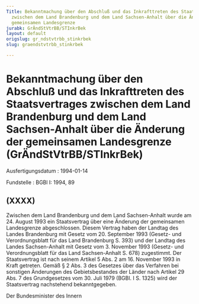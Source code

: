 ```yaml
---
Title: Bekanntmachung über den Abschluß und das Inkrafttreten des Staatsvertrages
  zwischen dem Land Brandenburg und dem Land Sachsen-Anhalt über die Änderung der
  gemeinsamen Landesgrenze
jurabk: GrÄndStVtrBB/STInkrBek
layout: default
origslug: gr_ndstvtrbb_stinkrbek
slug: graendstvtrbb_stinkrbek

---
```


# Bekanntmachung über den Abschluß und das Inkrafttreten des Staatsvertrages zwischen dem Land Brandenburg und dem Land Sachsen-Anhalt über die Änderung der gemeinsamen Landesgrenze (GrÄndStVtrBB/STInkrBek)

Ausfertigungsdatum
:   1994-01-14

Fundstelle
:   BGBl I: 1994, 89

## (XXXX)

Zwischen dem Land Brandenburg und dem Land Sachsen-Anhalt wurde am 24.
August 1993 ein Staatsvertrag über eine Änderung der gemeinsamen
Landesgrenze abgeschlossen. Diesem Vertrag haben der Landtag des
Landes Brandenburg mit Gesetz vom 20. September 1993 (Gesetz- und
Verordnungsblatt für das Land Brandenburg S. 393) und der Landtag des
Landes Sachsen-Anhalt mit Gesetz vom 3. November 1993 (Gesetz- und
Verordnungsblatt für das Land Sachsen-Anhalt S. 678) zugestimmt. Der
Staatsvertrag ist nach seinem Artikel 5 Abs. 2 am 16. November 1993 in
Kraft getreten.
Gemäß § 2 Abs. 3 des Gesetzes über das Verfahren bei sonstigen
Änderungen des Gebietsbestandes der Länder nach Artikel 29 Abs. 7 des
Grundgesetzes vom 30. Juli 1979 (BGBl. I S. 1325) wird der
Staatsvertrag nachstehend bekanntgegeben.

Der Bundesminister des Innern

